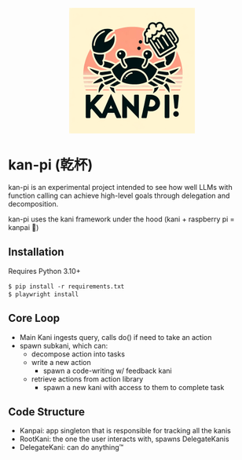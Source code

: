 <p align="center">
  <img width="256" height="256" alt="kanpai logo" src="assets/kanpi-vector.png">
</p>

# kan-pi (乾杯)

kan-pi is an experimental project intended to see how well LLMs with function calling can achieve high-level goals
through delegation and decomposition.

kan-pi uses the kani framework under the hood (kani + raspberry pi = kanpai :beers:)

## Installation

Requires Python 3.10+

```shell
$ pip install -r requirements.txt
$ playwright install
```

## Core Loop

- Main Kani ingests query, calls do() if need to take an action
- spawn subkani, which can:
  - decompose action into tasks
  - write a new action
    - spawn a code-writing w/ feedback kani
  - retrieve actions from action library
    - spawn a new kani with access to them to complete task

## Code Structure

- Kanpai: app singleton that is responsible for tracking all the kanis
- RootKani: the one the user interacts with, spawns DelegateKanis
- DelegateKani: can do anything:tm:
